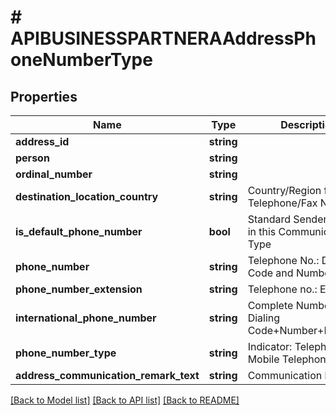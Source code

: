 # # APIBUSINESSPARTNERAAddressPhoneNumberType

## Properties

Name | Type | Description | Notes
------------ | ------------- | ------------- | -------------
**address_id** | **string** |  | [optional]
**person** | **string** |  | [optional]
**ordinal_number** | **string** |  | [optional]
**destination_location_country** | **string** | Country/Region for Telephone/Fax Number | [optional]
**is_default_phone_number** | **bool** | Standard Sender Address in this Communication Type | [optional]
**phone_number** | **string** | Telephone No.: Dialing Code and Number | [optional]
**phone_number_extension** | **string** | Telephone no.: Extension | [optional]
**international_phone_number** | **string** | Complete Number: Dialing Code+Number+Extension | [optional]
**phone_number_type** | **string** | Indicator: Telephone is a Mobile Telephone | [optional]
**address_communication_remark_text** | **string** | Communication link notes | [optional]

[[Back to Model list]](../../README.md#models) [[Back to API list]](../../README.md#endpoints) [[Back to README]](../../README.md)
